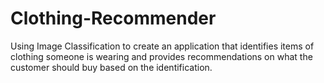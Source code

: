 # Clothing-Recommender
Using Image Classification to create an application that identifies items of clothing someone is wearing and provides recommendations on what the customer should buy based on the identification. 
